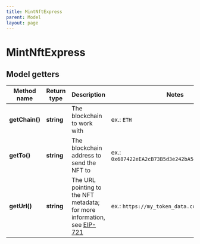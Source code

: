```yaml
---
title: MintNftExpress
parent: Model
layout: page
---
```


# MintNftExpress

## Model getters

Method name | Return type | Description | Notes
------------ | ------------- | ------------- | -------------
**getChain()** | **string** | The blockchain to work with | ex.: `ETH`
**getTo()** | **string** | The blockchain address to send the NFT to | ex.: `0x687422eEA2cB73B5d3e242bA5456b782919AFc85`
**getUrl()** | **string** | The URL pointing to the NFT metadata; for more information, see <a href="https://eips.ethereum.org/EIPS/eip-721#specification" target="_blank">EIP-721</a> | ex.: `https://my_token_data.com`

